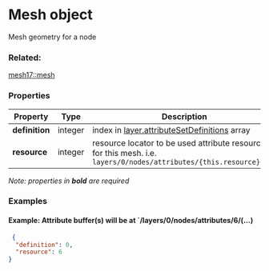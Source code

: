 # Mesh object

Mesh geometry for a node

### Related:

[mesh17::mesh](mesh.md)
### Properties

| Property | Type | Description |
| --- | --- | --- |
| **definition** | integer | index in [layer.attributeSetDefinitions](layer.md) array |
| **resource** | integer | resource locator to be used attribute resources for this mesh. i.e. `layers/0/nodes/attributes/{this.resource}/...` |

*Note: properties in **bold** are required*

### Examples 

#### Example: Attribute buffer(s) will be at `/layers/0/nodes/attributes/6/(...) 

```json
 {
  "definition": 0,
  "resource": 6
} 
```

